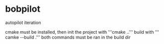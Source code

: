 # bobpilot
autopilot iteration

cmake must be installed, then init the project with '''cmake ..'''
build with ''' camke --build .'''
both commands must be ran in the build dir